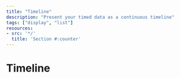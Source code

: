 ```yaml
---
title: "Timeline"
description: "Present your timed data as a continuous timeline"
tags: ["display", "list"]
resources:
- src: '*/'
  title: 'Section #:counter'
---
```


# Timeline

